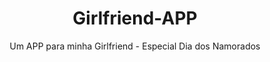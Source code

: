 <h1 align="center">Girlfriend-APP</h1>
<p align="center">Um APP para minha Girlfriend - Especial Dia dos Namorados</p>



